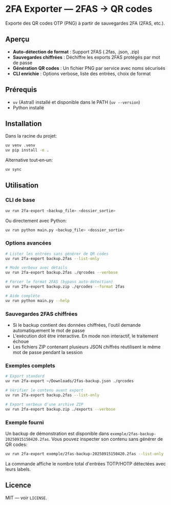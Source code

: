 # 2FA Exporter — 2FAS → QR codes

Exporte des QR codes OTP (PNG) à partir de sauvegardes 2FA (2FAS, etc.).

## Aperçu

- **Auto-détection de format** : Support 2FAS (.2fas, .json, .zip)
- **Sauvegardes chiffrées** : Déchiffre les exports 2FAS protégés par mot de passe
- **Génération QR codes** : Un fichier PNG par service avec noms sécurisés
- **CLI enrichie** : Options verbose, liste des entrées, choix de format

## Prérequis

- `uv` (Astral) installé et disponible dans le PATH (`uv --version`)
- Python installé

## Installation

Dans la racine du projet:

```bash
uv venv .venv
uv pip install -e .
```

Alternative tout‑en‑un:

```bash
uv sync
```

## Utilisation

### CLI de base

```bash
uv run 2fa-export <backup_file> <dossier_sortie>
```

Ou directement avec Python:

```bash
uv run python main.py <backup_file> <dossier_sortie>
```

### Options avancées

```bash
# Lister les entrées sans générer de QR codes
uv run 2fa-export backup.2fas --list-only

# Mode verbeux avec détails
uv run 2fa-export backup.2fas ./qrcodes --verbose

# Forcer le format 2FAS (bypass auto-détection)
uv run 2fa-export backup.zip ./qrcodes --format 2fas

# Aide complète
uv run python main.py --help
```

### Sauvegardes 2FAS chiffrées

- Si le backup contient des données chiffrées, l'outil demande automatiquement le mot de passe
- L'exécution doit être interactive. En mode non interactif, le traitement échoue
- Les fichiers ZIP contenant plusieurs JSON chiffrés réutilisent le même mot de passe pendant la session

### Exemples complets

```bash
# Export standard
uv run 2fa-export ~/Downloads/2fas-backup.json ./qrcodes

# Vérifier le contenu avant export
uv run 2fa-export backup.2fas --list-only

# Export verbeux d'une archive ZIP
uv run 2fa-export backup.zip ./exports --verbose
```

### Exemple fourni

Un backup de démonstration est disponible dans `exemple/2fas-backup-20250915150420.2fas`.
Vous pouvez inspecter son contenu sans générer de QR codes:

```bash
uv run 2fa-export exemple/2fas-backup-20250915150420.2fas --list-only
```

La commande affiche le nombre total d'entrées TOTP/HOTP détectées avec leurs labels.

## Licence

MIT — voir `LICENSE`.